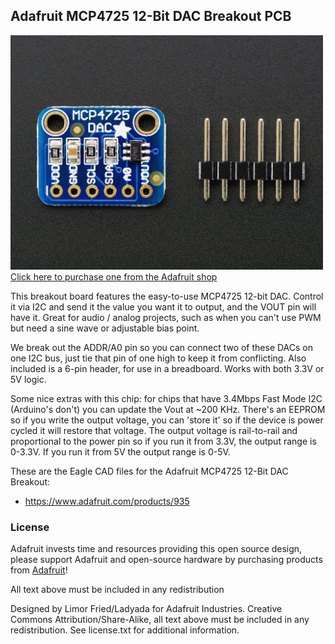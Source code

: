 ## Adafruit MCP4725 12-Bit DAC Breakout PCB
<a href="http://www.adafruit.com/products/935"><img src="assets/image.jpg?raw=true" width="500px"><br/>
Click here to purchase one from the Adafruit shop</a>

This breakout board features the easy-to-use MCP4725 12-bit DAC. Control it via I2C and send it the value you want it to output, and the VOUT pin will have it. Great for audio / analog projects, such as when you can't use PWM but need a sine wave or adjustable bias point.

We break out the ADDR/A0 pin so you can connect two of these DACs on one I2C bus, just tie that pin of one high to keep it from conflicting. Also included is a 6-pin header, for use in a breadboard. Works with both 3.3V or 5V logic.

Some nice extras with this chip: for chips that have 3.4Mbps Fast Mode I2C (Arduino's don't) you can update the Vout at ~200 KHz. There's an EEPROM so if you write the output voltage, you can 'store it' so if the device is power cycled it will restore that voltage. The output voltage is rail-to-rail and proportional to the power pin so if you run it from 3.3V, the output range is 0-3.3V. If you run it from 5V the output range is 0-5V.

These are the Eagle CAD files for the Adafruit MCP4725 12-Bit DAC Breakout:
- https://www.adafruit.com/products/935

### License

Adafruit invests time and resources providing this open source design, please support Adafruit and open-source hardware by purchasing products from [Adafruit](https://www.adafruit.com)!

All text above must be included in any redistribution

Designed by Limor Fried/Ladyada for Adafruit Industries.
Creative Commons Attribution/Share-Alike, all text above must be included in any redistribution. 
See license.txt for additional information.
